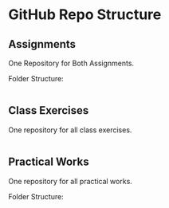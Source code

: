 # GitHub Repo Structure

## Assignments

One Repository for Both Assignments.

Folder Structure:

```plaintext

```

## Class Exercises

One repository for all class exercises.

```plaintext

```

## Practical Works

One repository for all practical works.

Folder Structure:

```plaintext

```
